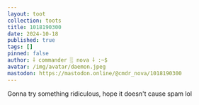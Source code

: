 ```yaml
---
layout: toot
collection: toots
title: 1018190300
date: 2024-10-18
published: true
tags: []
pinned: false
author: ⸸ commander ░ nova ⸸ :~$
avatar: /img/avatar/daemon.jpeg
mastodon: https://mastodon.online/@cmdr_nova/1018190300
---
```


Gonna try something ridiculous, hope it doesn't cause spam lol
